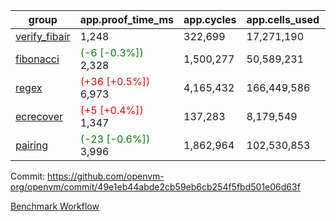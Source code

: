 | group | app.proof_time_ms | app.cycles | app.cells_used | leaf.proof_time_ms | leaf.cycles | leaf.cells_used |
| -- | -- | -- | -- | -- | -- | -- |
| [verify_fibair](https://github.com/openvm-org/openvm/blob/benchmark-results/benchmarks-pr/1829/verify_fibair-49e1eb44abde2cb59eb6cb254f5fbd501e06d63f.md) | 1,248 |  322,699 |  17,271,190 |- | - | - |
| [fibonacci](https://github.com/openvm-org/openvm/blob/benchmark-results/benchmarks-pr/1829/fibonacci-49e1eb44abde2cb59eb6cb254f5fbd501e06d63f.md) |<span style='color: green'>(-6 [-0.3%])</span> 2,328 |  1,500,277 |  50,589,231 |- | - | - |
| [regex](https://github.com/openvm-org/openvm/blob/benchmark-results/benchmarks-pr/1829/regex-49e1eb44abde2cb59eb6cb254f5fbd501e06d63f.md) |<span style='color: red'>(+36 [+0.5%])</span> 6,973 |  4,165,432 |  166,449,586 |- | - | - |
| [ecrecover](https://github.com/openvm-org/openvm/blob/benchmark-results/benchmarks-pr/1829/ecrecover-49e1eb44abde2cb59eb6cb254f5fbd501e06d63f.md) |<span style='color: red'>(+5 [+0.4%])</span> 1,347 |  137,283 |  8,179,549 |- | - | - |
| [pairing](https://github.com/openvm-org/openvm/blob/benchmark-results/benchmarks-pr/1829/pairing-49e1eb44abde2cb59eb6cb254f5fbd501e06d63f.md) |<span style='color: green'>(-23 [-0.6%])</span> 3,996 |  1,862,964 |  102,530,853 |- | - | - |


Commit: https://github.com/openvm-org/openvm/commit/49e1eb44abde2cb59eb6cb254f5fbd501e06d63f

[Benchmark Workflow](https://github.com/openvm-org/openvm/actions/runs/16208148868)
